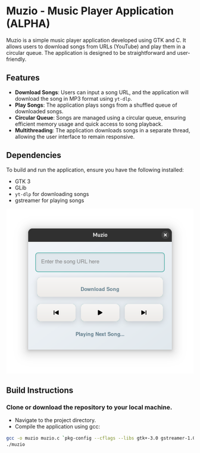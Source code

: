 # Muzio - Music Player Application (ALPHA)

Muzio is a simple music player application developed using GTK and C. It allows users to download songs from URLs (YouTube) and play them in a circular queue. The application is designed to be straightforward and user-friendly.

## Features

- **Download Songs**: Users can input a song URL, and the application will download the song in MP3 format using `yt-dlp`.
- **Play Songs**: The application plays songs from a shuffled queue of downloaded songs.
- **Circular Queue**: Songs are managed using a circular queue, ensuring efficient memory usage and quick access to song playback.
- **Multithreading**: The application downloads songs in a separate thread, allowing the user interface to remain responsive.

## Dependencies

To build and run the application, ensure you have the following installed:

- GTK 3
- GLib
- `yt-dlp` for downloading songs
- gstreamer for playing songs

![Working app image](image.png)

## Build Instructions
### Clone or download the repository to your local machine.

- Navigate to the project directory.
- Compile the application using gcc:

```bash
gcc -o muzio muzio.c `pkg-config --cflags --libs gtk+-3.0 gstreamer-1.0`
./muzio

